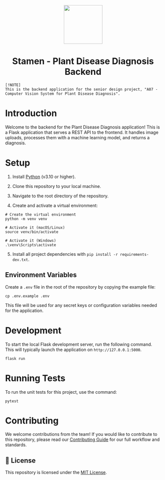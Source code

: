 <div align="center">
<img width="125" height="125" src="https://emojicdn.elk.sh/🌱?style=apple"/>
<h1>Stamen - Plant Disease Diagnosis Backend</h1>
</div>

```
[!NOTE]
This is the backend application for the senior design project, "A07 - Computer Vision System for Plant Disease Diagnosis".
```

# Introduction

Welcome to the backend for the Plant Disease Diagnosis application! This is a Flask application that serves a REST API to the frontend. It handles image uploads, processes them with a machine learning model, and returns a diagnosis.

# Setup

1. Install [Python](https://www.python.org/downloads/) (v3.10 or higher).

2. Clone this repository to your local machine.

3. Navigate to the root directory of the repository.

4. Create and activate a virtual environment:

```
# Create the virtual environment
python -m venv venv

# Activate it (macOS/Linux)
source venv/bin/activate

# Activate it (Windows)
.\venv\Scripts\activate
```

5. Install all project dependencies with `pip install -r requirements-dev.txt`.

## Environment Variables

Create a `.env` file in the root of the repository by copying the example file:

```
cp .env.example .env
```

This file will be used for any secret keys or configuration variables needed for the application.

# Development

To start the local Flask development server, run the following command. This will typically launch the application on `http://127.0.0.1:5000`.

```
flask run
```

# Running Tests

To run the unit tests for this project, use the command:

`pytest`

# Contributing

We welcome contributions from the team! If you would like to contribute to this repository, please read our [Contributing Guide](./CONTRIBUTING.md) for our full workflow and standards.

## 📝 License

This repository is licensed under the [MIT License](./LICENSE).

